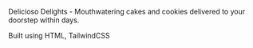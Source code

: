 Delicioso Delights - Mouthwatering cakes and cookies delivered to your doorstep within days.

Built using HTML, TailwindCSS
